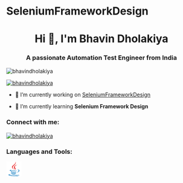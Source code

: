# SeleniumFrameworkDesign

<h1 align="center">Hi 👋, I'm Bhavin Dholakiya</h1>
<h3 align="center">A passionate Automation Test Engineer from India</h3>

<p align="left"> <img src="https://komarev.com/ghpvc/?username=bhavindholakiya&label=Profile%20views&color=0e75b6&style=flat" alt="bhavindholakiya" /> </p>

<p align="left"> <a href="https://github.com/ryo-ma/github-profile-trophy"><img src="https://github-profile-trophy.vercel.app/?username=bhavindholakiya" alt="bhavindholakiya" /></a> </p>

- 🔭 I’m currently working on [SeleniumFrameworkDesign](https://github.com/bhavindholakiya/SeleniumFrameworkDesign)

- 🌱 I’m currently learning **Selenium Framework Design**

<h3 align="left">Connect with me:</h3>
<p align="left">
<a href="https://linkedin.com/in/bhavindholakiya" target="blank"><img align="center" src="https://raw.githubusercontent.com/rahuldkjain/github-profile-readme-generator/master/src/images/icons/Social/linked-in-alt.svg" alt="bhavindholakiya" height="30" width="40" /></a>
</p>

<h3 align="left">Languages and Tools:</h3>
<p align="left"> <a href="https://www.java.com" target="_blank" rel="noreferrer"> <img src="https://raw.githubusercontent.com/devicons/devicon/master/icons/java/java-original.svg" alt="java" width="40" height="40"/> </a> </p>
